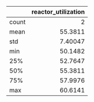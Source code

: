 |       |   reactor\_utilization |
|:------|-----------------------:|
| count |                2       |
| mean  |               55.3811  |
| std   |                7.40047 |
| min   |               50.1482  |
| 25%   |               52.7647  |
| 50%   |               55.3811  |
| 75%   |               57.9976  |
| max   |               60.6141  |
